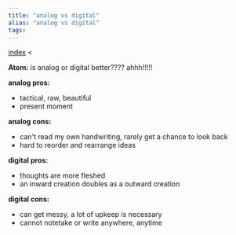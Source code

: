 ```yaml
---
title: "analog vs digital"
alias: "analog vs digital"
tags: 
---
```


[index](/.md) < 

**Atom:** is analog or digital better???? ahhh!!!!!

**analog pros:**
- tactical, raw, beautiful
- present moment
  
**analog cons:**
- can't read my own handwriting, rarely get a chance to look back
- hard to reorder and rearrange ideas

**digital pros:**
- thoughts are more fleshed
- an inward creation doubles as a outward creation

**digital cons:**
- can get messy, a lot of upkeep is necessary
- cannot notetake or write anywhere, anytime
